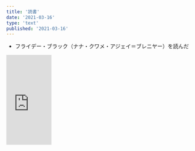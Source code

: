 ```yaml
---
title: '読書'
date: '2021-03-16'
type: 'text'
published: '2021-03-16'
---
```


* フライデー・ブラック（ナナ・クワメ・アジェイ＝ブレニヤー）を読んだ
<iframe style="width:120px;height:240px;" marginwidth="0" marginheight="0" scrolling="no" frameborder="0" src="https://rcm-fe.amazon-adsystem.com/e/cm?ref=qf_sp_asin_til&t=kndkndkndkndk-22&m=amazon&o=9&p=8&l=as1&IS1=1&detail=1&asins=B089WH6CT2&linkId=468d019a26389146eb57c0f4a971e480&bc1=ffffff&amp;lt1=_top&fc1=333333&lc1=0066c0&bg1=ffffff&f=ifr">
    </iframe>